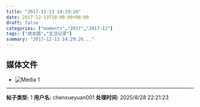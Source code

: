 ```yaml
---
title: "2017-12-13 14:29:26"
date: 2017-12-13T10:00:00+08:00
draft: false
categories: ["moments","2017","2017-12"]
tags: ["朋友圈","生活记录"]
summary: "2017-12-13 14:29:26..."
---
```


## 媒体文件

- ![Media 1](/Moments/photos/2017-12-13/201712131429260.jpg)

---

**帖子类型:** 1
**用户名:** chenxueyuan001
**处理时间:** 2025/8/28 22:21:23